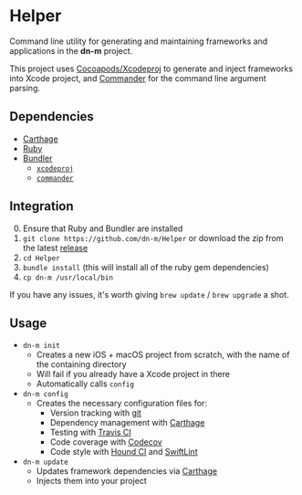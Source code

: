 # Helper

Command line utility for generating and maintaining frameworks and applications in the **dn-m** project.

This project uses [Cocoapods/Xcodeproj](https://github.com/CocoaPods/Xcodeproj) to generate and inject frameworks into Xcode project, and [Commander](https://github.com/commander-rb/commander) for the command line argument parsing.

## Dependencies
- [Carthage](https://github.com/Carthage/Carthage)
- [Ruby](https://www.ruby-lang.org/en/)
- [Bundler](http://bundler.io/)
	- [`xcodeproj`](https://github.com/CocoaPods/Xcodeproj)
	- [`commander`](https://github.com/commander-rb/commander)

## Integration

0. Ensure that Ruby and Bundler are installed
1. `git clone https://github.com/dn-m/Helper` or download the zip from the latest [release](https://github.com/dn-m/Helper/releases)
2. `cd Helper`
3. `bundle install` (this will install all of the ruby gem dependencies)
4. `cp dn-m /usr/local/bin`

If you have any issues, it's worth giving `brew update` / `brew upgrade` a shot.

## Usage

- `dn-m init`
	- Creates a new iOS + macOS project from scratch, with the name of the containing directory
	- Will fail if you already have a Xcode project in there
	- Automatically calls `config`
- `dn-m config`
	- Creates the necessary configuration files for:
		- Version tracking with [git](https://git-scm.com/)
		- Dependency management with [Carthage](https://github.com/Carthage/Carthage)
		- Testing with [Travis CI](https://travis-ci.org/)
		- Code coverage with [Codecov](https://codecov.io/)
		- Code style with [Hound CI](https://houndci.com/) and [SwiftLint](https://github.com/realm/SwiftLint)
- `dn-m update`
	- Updates framework dependencies via [Carthage](https://github.com/Carthage/Carthage)
	- Injects them into your project
